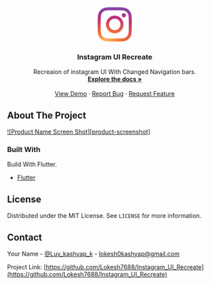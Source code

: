 
<br />
<p align="center">
  <a href="https://github.com/othneildrew/Best-README-Template">
    <img src="images/logo.png" alt="Logo" width="80" height="80">
  </a>

  <h3 align="center">Instagram UI Recreate</h3>

  <p align="center">
    Recreaion of instagram UI With Changed Navigation bars.
    <br />
    <a href=""><strong>Explore the docs »</strong></a>
    <br />
    <br />
    <a href="">View Demo</a>
    ·
    <a href="">Report Bug</a>
    ·
    <a href="">Request Feature</a>
  </p>
</p>







## About The Project


[![Product Name Screen Shot][product-screenshot]](https://example.com)


### Built With
Build With Flutter.

* [Flutter](https://getbootstrap.com)






<!-- LICENSE -->
## License

Distributed under the MIT License. See `LICENSE` for more information.



<!-- CONTACT -->
## Contact

Your Name - [@Luv_kashyap_k](https://twitter.com/Luv_kashyap_k) - lokesh0kashyap@gmail.com

Project Link: [https://github.com/Lokesh7688/Instagram_UI_Recreate](https://github.com/Lokesh7688/Instagram_UI_Recreate)
